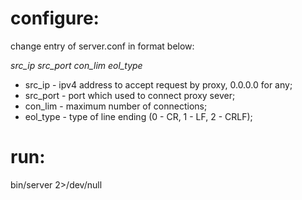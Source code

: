 # configure:
change entry of server.conf in format below:

*src_ip src_port con_lim eol_type*

* src_ip   - ipv4 address to accept request by proxy, 0.0.0.0 for any;
* src_port - port which used to connect proxy sever;
* con_lim  - maximum number of connections;
* eol_type - type of line ending (0 - CR, 1 - LF, 2 - CRLF);

# run:
bin/server 2>/dev/null